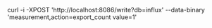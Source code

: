 curl -i -XPOST 'http://localhost:8086/write?db=influx' --data-binary 'measurement,action=export_count value=1'

